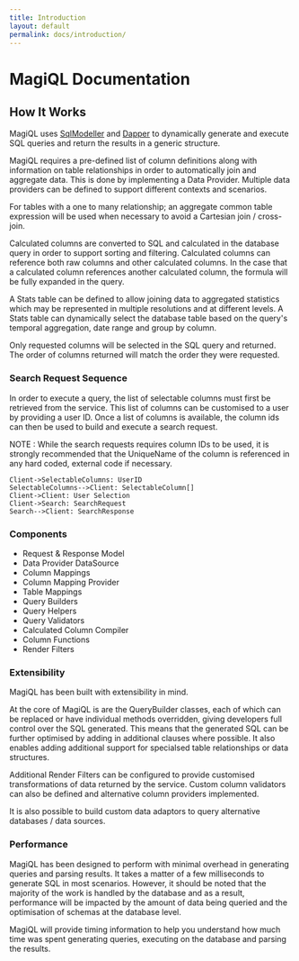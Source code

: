 ```yaml
---
title: Introduction
layout: default 
permalink: docs/introduction/
---
```


MagiQL Documentation
===========

How It Works
------ 
MagiQL uses  [SqlModeller](https://github.com/jmenziessmith/SqlModeller) and [Dapper](https://github.com/StackExchange/dapper-dot-net) to dynamically generate and execute SQL queries and return the results in a generic structure. 

MagiQL requires a pre-defined list of column definitions along with information on table relationships in order to automatically join and aggregate data. This is done by implementing a Data Provider. Multiple data providers can be defined to support different contexts and scenarios.

For tables with a one to many relationship; an aggregate common table expression will be used when necessary to avoid a Cartesian join / cross-join. 

Calculated columns are converted to SQL and calculated in the database query in order to support sorting and filtering. Calculated columns can reference both raw columns and other calculated columns. In the case that a calculated column references another calculated column, the formula will be fully expanded in the query. 

A Stats table can be defined to allow joining data to aggregated statistics which may be represented in multiple resolutions and at different levels. A Stats table can dynamically select the database table based on the query's temporal aggregation, date range and group by column.

Only requested columns will be selected in the SQL query and returned. The order of columns returned will match the order they were requested.

### Search Request Sequence
In order to execute a query, the list of selectable columns must first be retrieved from the service. This list of columns can be customised to a user by providing a user ID. Once a list of columns is available, the column ids can then be used to build and execute a search request.

NOTE : While the search requests requires column IDs to be used, it is strongly recommended that the UniqueName of the column is referenced in any hard coded, external code if necessary.


```sequence
Client->SelectableColumns: UserID
SelectableColumns-->Client: SelectableColumn[]
Client->Client: User Selection
Client->Search: SearchRequest
Search-->Client: SearchResponse
```
 


### Components
* Request & Response Model
* Data Provider DataSource 
* Column Mappings
* Column Mapping Provider
* Table Mappings
* Query Builders
* Query Helpers
* Query Validators
* Calculated Column Compiler
* Column Functions
* Render Filters 

### Extensibility
MagiQL has been built with extensibility in mind. 

At the core of MagiQL is are the QueryBuilder classes, each of which can be replaced or have individual methods overridden, giving developers full control over the SQL generated. This means that the generated SQL can be further optimised by adding in additional clauses where possible. It also enables adding additional support for specialsed table relationships or data structures.

Additional Render Filters can be configured to provide customised transformations of data returned by the service. Custom column validators can also be defined and alternative column providers implemented.

It is also possible to build custom data adaptors to query alternative databases / data sources.

### Performance
MagiQL has been designed to perform with minimal overhead in generating queries and parsing results. It takes a matter of a few milliseconds to generate SQL in most scenarios. However, it should be noted that the majority of the work is handled by the database and as a result, performance will be impacted by the amount of data being queried and the optimisation of schemas at the database level. 

MagiQL will provide timing information to help you understand how much time was spent generating queries, executing on the database and parsing the results.


